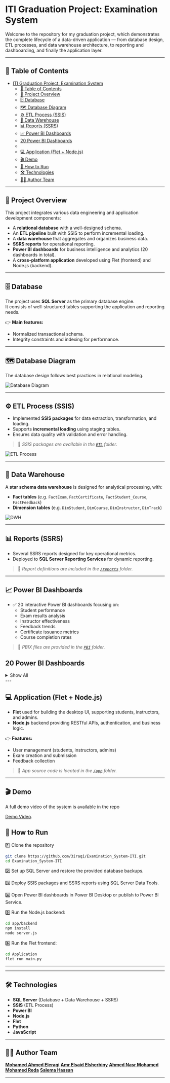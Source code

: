 # ITI Graduation Project: Examination System

Welcome to the repository for my graduation project, which demonstrates the complete lifecycle of a data-driven application — from database design, ETL processes, and data warehouse architecture, to reporting and dashboarding, and finally the application layer.

---

## 📌 Table of Contents

- [ITI Graduation Project: Examination System](#iti-graduation-project-examination-system)
  - [📌 Table of Contents](#-table-of-contents)
  - [🚀 Project Overview](#-project-overview)
  - [🗄️ Database](#️-database)
  - [🗺️ Database Diagram](#️-database-diagram)
  - [⚙️ ETL Process (SSIS)](#️-etl-process-ssis)
  - [🏢 Data Warehouse](#-data-warehouse)
  - [📊 Reports (SSRS)](#-reports-ssrs)
  - [📈 Power BI Dashboards](#-power-bi-dashboards)
  - [20 Power BI Dashboards](#20-power-bi-dashboards)
  - [](#)
  - [💻 Application (Flet + Node.js)](#-application-flet--nodejs)
  - [🎬 Demo](#-demo)
  - [🚀 How to Run](#-how-to-run)
  - [🛠️ Technologies](#️-technologies)
  - [👨‍💻 Author Team](#-author-team)

---

## 🚀 Project Overview

This project integrates various data engineering and application development components:
- A **relational database** with a well-designed schema.
- An **ETL pipeline** built with SSIS to perform incremental loading.
- A **data warehouse** that aggregates and organizes business data.
- **SSRS reports** for operational reporting.
- **Power BI dashboards** for business intelligence and analytics (20 dashboards in total).
- A **cross-platform application** developed using Flet (frontend) and Node.js (backend).

---

## 🗄️ Database

The project uses **SQL Server** as the primary database engine.  
It consists of well-structured tables supporting the application and reporting needs.

👉 **Main features:**
- Normalized transactional schema.
- Integrity constraints and indexing for performance.

---

## 🗺️ Database Diagram

The database design follows best practices in relational modeling.  

![Database Diagram](./DatabaseDiagram.png)

---

## ⚙️ ETL Process (SSIS)

- Implemented **SSIS packages** for data extraction, transformation, and loading.
- Supports **incremental loading** using staging tables.
- Ensures data quality with validation and error handling.

> 📌 *SSIS packages are available in the [`ETL`](./BI_Tools/learningManagementETL/) folder.*

![ETL Process](./BI_Tools/SSIS_Screenshots/Main.png)

---

## 🏢 Data Warehouse

A **star schema data warehouse** is designed for analytical processing, with:

- **Fact tables** (e.g. `FactExam`, `FactCertificate`, `FactStudent_Course`, `FactFeedback`)
- **Dimension tables** (e.g. `DimStudent`, `DimCourse`, `DimInstructor`, `DimTrack`)

![DWH](./DWH_Last_Schema.png)

---

## 📊 Reports (SSRS)

- Several SSRS reports designed for key operational metrics.
- Deployed to **SQL Server Reporting Services** for dynamic reporting.

> 📌 *Report definitions are included in the [`/reports`](./reports) folder.*

---

## 📈 Power BI Dashboards

- ✅ 20 interactive Power BI dashboards focusing on:
  - Student performance
  - Exam results analysis
  - Instructor effectiveness
  - Feedback trends
  - Certificate issuance metrics
  - Course completion rates

> 📌 *PBIX files are provided in the [`PBI`](./PBI) folder.*

## 20 Power BI Dashboards

<details>

<summary>Show All</summary>

- **Index**

![0](./PBI/Last_20_Dashboard/20Dashboard/20Dashboard_1.jpg)

<!-- 1. Student OverView Dashboard
2. GPA by Track and Major
3. Course Enrollment Dashboard
4. Instructor Insights
5. Branch Performance Dashboard
6. Feedback Dashboard
7. Certification Insights
8. Intake Analysis
9. Exam Performance Dashboard
10. Course Completion
11. Student Certificate Summary
12. GPA Progression over Intake
13. Student Demographics
14. Certification Insights
15. Student & course
16. Exam
17. 1nstructor Load Dashboard
18. Track Popularity Dashboard
19. Attendance Trends Dashboard
20. Summary KPI Dashboard

 -->
1. **Student OverView Dashboard**

![1](./PBI/Last_20_Dashboard/20Dashboard/20Dashboard_2.jpg)

2. **GPA by Track and Major**
![2](./PBI/Last_20_Dashboard/20Dashboard/20Dashboard_3.jpg)
3. **Course Enrollment Dashboard**
![3](./PBI/Last_20_Dashboard/20Dashboard/20Dashboard_4.jpg)
4. **Instructor Insights**
![4](./PBI/Last_20_Dashboard/20Dashboard/20Dashboard_5.jpg)
5. **Branch Performance Dashboard**
![5](./PBI/Last_20_Dashboard/20Dashboard/20Dashboard_6.jpg)
6. **Feedback Dashboard**
![6](./PBI/Last_20_Dashboard/20Dashboard/20Dashboard_7.jpg)
7. **Certification Insights**
![7](./PBI/Last_20_Dashboard/20Dashboard/20Dashboard_8.jpg)
8. **Intake Analysis**
![8](./PBI/Last_20_Dashboard/20Dashboard/20Dashboard_9.jpg)
9. **Exam Performance Dashboard**
![9](./PBI/Last_20_Dashboard/20Dashboard/20Dashboard_10.jpg)
10. **Course Completion**
![10](./PBI/Last_20_Dashboard/20Dashboard/20Dashboard_11.jpg)

11. **Student Certificate Summary**
![11](./PBI/Last_20_Dashboard/20Dashboard/20Dashboard_12.jpg)

12. **GPA Progression over Intake**
![12](./PBI/Last_20_Dashboard/20Dashboard/20Dashboard_13.jpg)

13. **Student Demographics**
![13](./PBI/Last_20_Dashboard/20Dashboard/20Dashboard_14.jpg)

14. **Certification Insights**
![14](./PBI/Last_20_Dashboard/20Dashboard/20Dashboard_15.jpg)

15. **Student & Course**
![15](./PBI/Last_20_Dashboard/20Dashboard/20Dashboard_16.jpg)

16. **Exam**
![16](./PBI/Last_20_Dashboard/20Dashboard/20Dashboard_17.jpg)

17. **Instructor Load Dashboard**
![17](./PBI/Last_20_Dashboard/20Dashboard/20Dashboard_18.jpg)

18. **Track Popularity Dashboard**
![18](./PBI/Last_20_Dashboard/20Dashboard/20Dashboard_19.jpg)

19. **Attendance Trends Dashboard**
![19](./PBI/Last_20_Dashboard/20Dashboard/20Dashboard_20.jpg)

20. **Summary KPI Dashboard**

![20](./PBI/Last_20_Dashboard/20Dashboard/20Dashboard_21.jpg)

</details>
---

## 💻 Application (Flet + Node.js)

- **Flet** used for building the desktop UI, supporting students, instructors, and admins.
- **Node.js** backend providing RESTful APIs, authentication, and business logic.

👉 **Features:**

- User management (students, instructors, admins)
- Exam creation and submission
- Feedback collection

> 📌 *App source code is located in the [`/app`](./app) folder.*

---

## 🎬 Demo

A full demo video of the system is available in the repo

[Demo Video](./Application/demo.mp4).

## 🚀 How to Run

1️⃣ Clone the repository  

```bash
git clone https://github.com/3iraqi/Examination_System-ITI.git
cd Examination_System-ITI
```

2️⃣ Set up SQL Server and restore the provided database backups.

3️⃣ Deploy SSIS packages and SSRS reports using SQL Server Data Tools.

4️⃣ Open Power BI dashboards in Power BI Desktop or publish to Power BI Service.

5️⃣ Run the Node.js backend:

```bash
cd app/backend
npm install
node server.js
```

6️⃣ Run the Flet frontend:

```bash
cd Application
flet run main.py
```

---

---

## 🛠️ Technologies

* **SQL Server** (Database + Data Warehouse + SSRS)
* **SSIS** (ETL Process)
* **Power BI**
* **Node.js**
* **Flet**
* **Python**
* **JavaScript**

---

## 👨‍💻 Author Team

[**Mohamed Ahmed Eleraqi**](mailto:mohamed.8.eleraqi@gmail.com)
[**Amr Elsaid Elsherbiny**]()
[**Ahmed Nasr Mohamed**]()
[**Mohamed Reda**]()
[**Salema Hassan**]()

---

